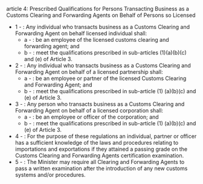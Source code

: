 article 4: Prescribed Qualifications for Persons Transacting Business as a Customs Clearing and Forwarding Agents on Behalf of Persons so Licensed

<ul>
			<li>1 - : Any individual who transacts business as a Customs Clearing and Forwarding Agent on behalf licensed individual shall:<ul>
						<li>a - : be an employee of the licensed customs clearing and forwarding agent; and <ul>
						</ul></li>						<li>b - : meet the qualifications prescribed in sub-articles (1)(a)(b)(c) and (e) of Article 3. <ul>
						</ul></li>			</ul></li>			<li>2 - : Any individual who transacts business as a Customs Clearing and Forwarding Agent on behalf of a licensed partnership shall: <ul>
						<li>a - : be an employee or partner of the licensed Customs Clearing and Forwarding Agent; and<ul>
						</ul></li>						<li>b - : meet the qualifications prescribed in sub-article (1) (a)(b)(c) and (e) of Article 3.<ul>
						</ul></li>			</ul></li>			<li>3 - : Any person who transacts business as a Customs Clearing and Forwarding Agent on behalf of a licensed corporation shall: <ul>
						<li>a - : be an employee or officer of the corporation; and<ul>
						</ul></li>						<li>b - : meet the qualifications prescribed in sub-article (1) (a)(b)(c) and (e) of Article 3.<ul>
						</ul></li>			</ul></li>			<li>4 - : For the purpose of these regulations an individual, partner or officer has a sufficient knowledge of the laws and procedures relating to importations and exportations if they attained a passing grade on the Customs Clearing and Forwarding Agents certification examination. <ul>
			</ul></li>			<li>5 - : The Minister may require all Clearing and Forwarding Agents to pass a written examination after the introduction of any new customs systems and&#x2F;or procedures. <ul>
			</ul></li></ul>